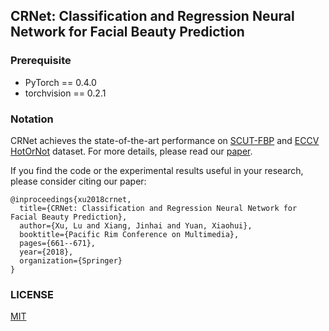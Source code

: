 ## CRNet: Classification and Regression Neural Network for Facial Beauty Prediction

### Prerequisite
* PyTorch == 0.4.0   
* torchvision == 0.2.1

### Notation 
CRNet achieves the state-of-the-art performance on [SCUT-FBP](http://www.hcii-lab.net/data/scut-fbp/en/introduce.html) 
and [ECCV HotOrNot](https://www.researchgate.net/publication/261595808_Female_Facial_Beauty_Dataset_ECCV2010_v10) dataset. For more details, please read our [paper](https://link.springer.com/chapter/10.1007/978-3-030-00764-5_61).

If you find the code or the experimental results useful in your research, please consider citing our paper:
```
@inproceedings{xu2018crnet,
  title={CRNet: Classification and Regression Neural Network for Facial Beauty Prediction},
  author={Xu, Lu and Xiang, Jinhai and Yuan, Xiaohui},
  booktitle={Pacific Rim Conference on Multimedia},
  pages={661--671},
  year={2018},
  organization={Springer}
}
```

### LICENSE
[MIT](./LICENSE)
